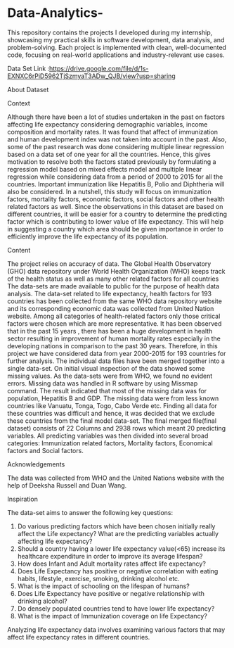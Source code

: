 # Data-Analytics-
This repository contains the projects I developed during my internship, showcasing my practical skills in software development, data analysis, and problem-solving. Each project is implemented with clean, well-documented code, focusing on real-world applications and industry-relevant use cases.

Data Set Link :https://drive.google.com/file/d/1s-EXNXC6rPiD5962TjSzmyaT3ADw_QJB/view?usp=sharing

 About Dataset
 
 Context
 
 Although there have been a lot of studies undertaken in the past on factors affecting
 life expectancy considering demographic variables, income composition and mortality
 rates. It was found that affect of immunization and human development index was not
 taken into account in the past. Also, some of the past research was done considering
 multiple linear regression based on a data set of one year for all the countries. Hence,
 this gives motivation to resolve both the factors stated previously by formulating a
regression model based on mixed effects model and multiple linear regression while
 considering data from a period of 2000 to 2015 for all the countries. Important
 immunization like Hepatitis B, Polio and Diphtheria will also be considered. In a
 nutshell, this study will focus on immunization factors, mortality factors, economic
 factors, social factors and other health related factors as well. Since the observations in
 this dataset are based on different countries, it will be easier for a country to determine
 the predicting factor which is contributing to lower value of life expectancy. This will
 help in suggesting a country which area should be given importance in order to
 efficiently improve the life expectancy of its population.


 Content
 
 The project relies on accuracy of data. The Global Health Observatory (GHO) data
 repository under World Health Organization (WHO) keeps track of the health status as
 well as many other related factors for all countries The data-sets are made available to
 public for the purpose of health data analysis. The data-set related to life expectancy,
 health factors for 193 countries has been collected from the same WHO data
 repository website and its corresponding economic data was collected from United
 Nation website. Among all categories of health-related factors only those critical factors
 were chosen which are more representative. It has been observed that in the past 15
 years , there has been a huge development in health sector resulting in improvement
 of human mortality rates especially in the developing nations in comparison to the past
 30 years. Therefore, in this project we have considered data from year 2000-2015 for
 193 countries for further analysis. The individual data files have been merged together
 into a single data-set. On initial visual inspection of the data showed some missing
 values. As the data-sets were from WHO, we found no evident errors. Missing data
 was handled in R software by using Missmap command. The result indicated that most
 of the missing data was for population, Hepatitis B and GDP. The missing data were
 from less known countries like Vanuatu, Tonga, Togo, Cabo Verde etc. Finding all data
 for these countries was difficult and hence, it was decided that we exclude these
 countries from the final model data-set. The final merged file(final dataset) consists of
22 Columns and 2938 rows which meant 20 predicting variables. All predicting
 variables was then divided into several broad categories: Immunization related factors,
 Mortality factors, Economical factors and Social factors.

  Acknowledgements
  
 The data was collected from WHO and the United Nations website with the help of
 Deeksha Russell and Duan Wang.


  Inspiration
  
 The data-set aims to answer the following key questions:
 
 1. Do various predicting factors which have been chosen initially really affect the
 Life expectancy? What are the predicting variables actually affecting life
 expectancy?
 2. Should a country having a lower life expectancy value(<65) increase its
 healthcare expenditure in order to improve its average lifespan?
 3. How does Infant and Adult mortality rates affect life expectancy?
 4. Does Life Expectancy has positive or negative correlation with eating habits,
 lifestyle, exercise, smoking, drinking alcohol etc.
 5. What is the impact of schooling on the lifespan of humans?
 6. Does Life Expectancy have positive or negative relationship with drinking
 alcohol?
 7. Do densely populated countries tend to have lower life expectancy?
 8. What is the impact of Immunization coverage on life Expectancy?

    
 Analyzing life expectancy data involves examining various factors that may affect life
 expectancy rates in different countries.
